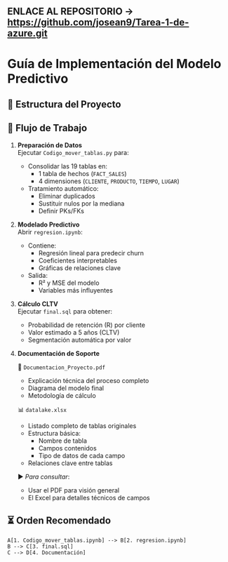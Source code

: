 ## ENLACE AL REPOSITORIO -> https://github.com/josean9/Tarea-1-de-azure.git
# Guía de Implementación del Modelo Predictivo

## 📂 Estructura del Proyecto

## 🔄 Flujo de Trabajo

1. **Preparación de Datos**  
   Ejecutar `Codigo_mover_tablas.py` para:
   - Consolidar las 19 tablas en:
     - 1 tabla de hechos (`FACT_SALES`)
     - 4 dimensiones (`CLIENTE`, `PRODUCTO`, `TIEMPO`, `LUGAR`)
   - Tratamiento automático:
     - Eliminar duplicados
     - Sustituir nulos por la mediana
     - Definir PKs/FKs

2. **Modelado Predictivo**  
   Abrir `regresion.ipynb`:
   - Contiene:
     - Regresión lineal para predecir churn
     - Coeficientes interpretables
     - Gráficas de relaciones clave
   - Salida:
     - R² y MSE del modelo
     - Variables más influyentes

3. **Cálculo CLTV**  
   Ejecutar `final.sql` para obtener:
   - Probabilidad de retención (R) por cliente
   - Valor estimado a 5 años (CLTV)
   - Segmentación automática por valor

4. **Documentación de Soporte**

   📄 `Documentacion_Proyecto.pdf`  
   - Explicación técnica del proceso completo  
   - Diagrama del modelo final  
   - Metodología de cálculo  

   📊 `datalake.xlsx`  
   - Listado completo de tablas originales  
   - Estructura básica:  
     * Nombre de tabla  
     * Campos contenidos  
     * Tipo de datos de cada campo  
   - Relaciones clave entre tablas  

   ▶ *Para consultar*:  
   - Usar el PDF para visión general  
   - El Excel para detalles técnicos de campos


## ⏳ Orden Recomendado
    A[1. Codigo_mover_tablas.ipynb] --> B[2. regresion.ipynb]
    B --> C[3. final.sql]
    C --> D[4. Documentación]